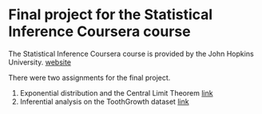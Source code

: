 # Final project for the Statistical Inference Coursera course

The Statistical Inference Coursera course is provided by the John Hopkins University.
[website](https://www.coursera.org/learn/statistical-inference)

There were two assignments for the final project.
1. Exponential distribution and the Central Limit Theorem [link](https://github.com/lgreski/datasciencectacontent/blob/master/markdown/statinf-expDistChecklist.md)
2. Inferential analysis on the ToothGrowth dataset [link](https://github.com/lgreski/datasciencectacontent/blob/master/markdown/ToothGrowthChecklist.md)
